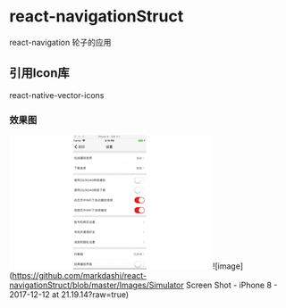 # react-navigationStruct
react-navigation 轮子的应用

## 引用Icon库
react-native-vector-icons

### 效果图
![image](https://github.com/markdashi/react-navigationStruct/blob/master/Images/ios.gif?raw=true)
![image](https://github.com/markdashi/react-navigationStruct/blob/master/Images/Simulator Screen Shot - iPhone 8 - 2017-12-12 at 21.19.14?raw=true)

